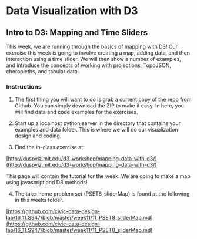 # Data Visualization with D3
## Intro to D3: Mapping and Time Sliders

This week, we are running through the basics of mapping with D3! Our exercise this week is going to involve creating a map, adding data, and then interaction using a time slider. We will then show a number of examples, and introduce the concepts of working with projections, TopoJSON, choropleths, and tabular data.

### Instructions

1. The first thing you will want to do is grab a current copy of the repo from Github. You can simply download the ZIP to make it easy. In here, you will find data and code examples for the exercises.

2. Start up a localhost python server in the directory that contains your examples and data folder. This is where we will do our visualization design and coding.

3. Find the in-class exercise at:

[http://duspviz.mit.edu/d3-workshop/mapping-data-with-d3/](http://duspviz.mit.edu/d3-workshop/mapping-data-with-d3/)

This page will contain the tutorial for the week. We are going to make a map using javascript and D3 methods!

4. The take-home problem set (PSET8_sliderMap) is found at the following in this weeks folder.

[https://github.com/civic-data-design-lab/16_11.S947/blob/master/week11/11_PSET8_sliderMap.md](https://github.com/civic-data-design-lab/16_11.S947/blob/master/week11/11_PSET8_sliderMap.md)

